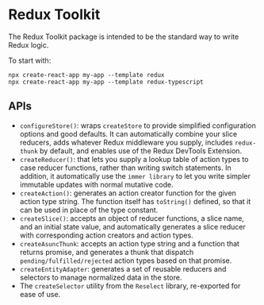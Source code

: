 # Redux Toolkit

The Redux Toolkit package is intended to be the standard way to write Redux
logic.

To start with:

```shell
npx create-react-app my-app --template redux
npx create-react-app my-app --template redux-typescript
```

## APIs

* `configureStore()`: wraps `createStore` to provide simplified configuration
  options and good defaults. It can automatically combine your slice reducers,
  adds whatever Redux middleware you supply, includes `redux-thunk` by default,
  and enables use of the Redux DevTools Extension.
* `createReducer()`: that lets you supply a lookup table of action types to case
  reducer functions, rather than writing switch statements. In addition, it
  automatically use the `immer library` to let you write simpler immutable
  updates with normal mutative code.
* `createAction()`: generates an action creator function for the given action
  type string. The function itself has `toString()` defined, so that it can be
  used in place of the type constant.
* `createSlice()`: accepts an object of reducer functions, a slice name, and an
  initial state value, and automatically generates a slice reducer with
  corresponding action creators and action types.
* `createAsuncThunk`: accepts an action type string and a function that returns
  promise, and generates a thunk that dispatch `pending/fulfilled/rejected`
  action types based on that promise.
* `createEntityAdapter`: generates a set of reusable reducers and selectors to
  manage normalized data in the store.
* The `createSelector` utility from the `Reselect` library, re-exported for ease
  of use.

